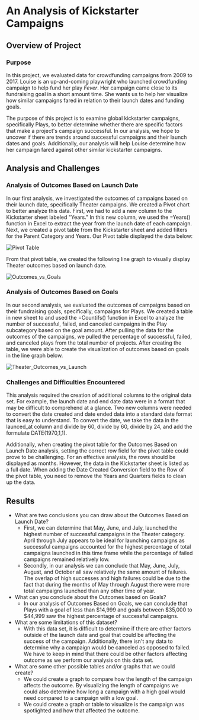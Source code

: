 # An Analysis of Kickstarter Campaigns

## Overview of Project

### Purpose 
In this project, we evaluated data for crowdfunding campaigns from 2009 to 2017. Louise is an up-and-coming playwright who launched crowdfunding campaign to help fund her play *Fever*. Her campaign came close to its fundraising goal in a short amount time. She wants us to help her visualize how similar campaigns fared in relation to their launch dates and funding goals.

The purpose of this project is to examine global kickstarter campaigns, specifically Plays, to better determine whether there are specific factors that make a project's campaign successful. In our analysis, we hope to uncover if there are trends around successful campaigns and their launch dates and goals. Additionally, our analysis will help Louise determine how her campaign fared against other similar kickstarter campaigns.

## Analysis and Challenges

### Analysis of Outcomes Based on Launch Date
In our first analysis, we investigated the outcomes of campaigns based on their launch date, specifically Theater campaigns. We created a Pivot chart to better analyze this data. First, we had to add a new column to the Kickstarter sheet labeled "Years." In this new column, we used the =Years() function in Excel to extract the year from the launch date of each campaign. Next, we created a pivot table from the Kickstarter sheet and added filters for the Parent Category and Years. Our Pivot table displayed the data below:

![Pivot Table](https://user-images.githubusercontent.com/112137694/190038580-113136c9-cf13-4fbd-8309-5800569ae6fa.png)

From that pivot table, we created the following line graph to visually display Theater outcomes based on launch date.

![Outcomes_vs_Goals](https://user-images.githubusercontent.com/112137694/190038498-e3615ed1-f2bb-4a00-a8a1-975a319bb710.png)

### Analysis of Outcomes Based on Goals
In our second analysis, we evaluated the outcomes of campaigns based on their fundraising goals, specifically, campaigns for Plays. We created a table in new sheet to and used the =Countifs() function in Excel to analyze the number of successful, failed, and canceled campaigns in the Play subcategory based on the goal amount. After pulling the data for the outcomes of the campaigns, we pulled the percentage of successful, failed, and canceled plays from the total number of projects. After creating the table, we were able to create the visualization of outcomes based on goals in the line graph below.

![Theater_Outcomes_vs_Launch](https://user-images.githubusercontent.com/112137694/190038918-bd07d472-7cc8-47a4-843c-390d42883603.png)

### Challenges and Difficulties Encountered
This analysis required the creation of additional columns to the original data set. For example, the launch date and end date data were in a format that may be difficult to comprehend at a glance. Two new columns were needed to convert the date created and date ended data into a standard date format that is easy to understand. To convert the date, we take the data in the launced_at column and divide by 60, divide by 60, divide by 24, and add the formulate DATE(1970,1,1).

Additionally, when creating the pivot table for the Outcomes Based on Launch Date analysis, setting the correct row field for the pivot table could prove to be challenging. For an effective analysis, the rows should be displayed as months. However, the data in the Kickstarter sheet is listed as a full date. When adding the Date Created Conversion field to the Row of the pivot table, you need to remove the Years and Quarters fields to clean up the data. 

## Results

- What are two conclusions you can draw about the Outcomes Based on Launch Date?
  - First, we can determine that May, June, and July, launched the highest number of successful campaigns in the Theater category. April through July appears to be ideal for launching campaigns as successful campaigns accounted for the highest percentage of total campaigns launched in this time frame while the percentage of failed campaigns remained relatively low.
  - Secondly, in our analysis we can conclude that May, June, July, August, and October all saw relatively the same amount of failures. The overlap of high successes and high failures could be due to the fact that during the months of May through August there were more total campaigns launched than any other time of year. 
- What can you conclude about the Outcomes based on Goals?
  - In our analysis of Outcomes Based on Goals, we can conclude that Plays with a goal of less than $14,999 and goals between $35,000 to $44,999 saw the highest percentage of successful campaigns. 
- What are some limitations of this dataset?
  - With this data set, it is difficult to determine if there are other factors outside of the launch date and goal that could be affecting the success of the campaign. Additionally, there isn't any data to determine why a campaign would be canceled as opposed to failed. We have to keep in mind that there could be other factors affecting outcome as we perform our analysis on this data set. 
- What are some other possible tables and/or graphs that we could create?
  - We could create a graph to compare how the length of the campaign affects the outcome. By visualizing the length of campaigns we could also determine how long a campaign with a high goal would need compared to a campaign with a low goal.  
  - We could create a graph or table to visualize is the campaign was spotlighted and how that affected the outcome. 
